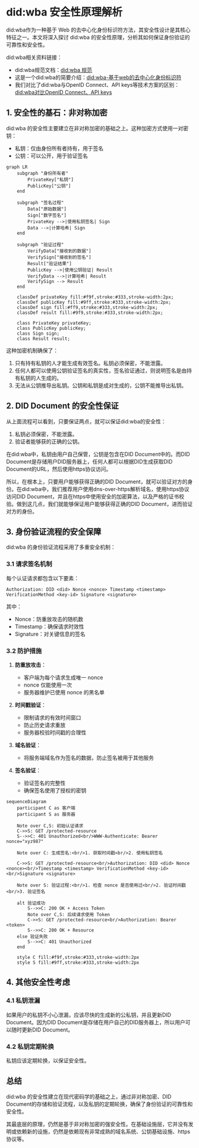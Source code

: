 # did:wba 安全性原理解析

did:wba作为一种基于 Web 的去中心化身份标识符方法，其安全性设计是其核心特征之一。本文将深入探讨 did:wba 的安全性原理，分析其如何保证身份验证的可靠性和安全性。

did:wba相关资料链接：
- did:wba规范文档：[did:wba 规范](https://github.com/chgaowei/AgentNetworkProtocol/blob/main/chinese/03-did%3Awba%E6%96%B9%E6%B3%95%E8%A7%84%E8%8C%83.md)
- 这是一个did:wba的简要介绍：[did:wba-基于web的去中心化身份标识符](https://github.com/chgaowei/AgentNetworkProtocol/blob/main/blogs/did%3Awba-%E5%9F%BA%E4%BA%8Eweb%E7%9A%84%E5%8E%BB%E4%B8%AD%E5%BF%83%E5%8C%96%E8%BA%AB%E4%BB%BD%E6%A0%87%E8%AF%86%E7%AC%A6.md)
- 我们对比了did:wba与OpenID Connect、API keys等技术方案的区别：[did:wba对比OpenID Connect、API keys](https://github.com/chgaowei/AgentNetworkProtocol/blob/main/blogs/cn/did%3Awba%E5%AF%B9%E6%AF%94OpenID%20Connect%E3%80%81API%20keys.md)

## 1. 安全性的基石：非对称加密

did:wba 的安全性主要建立在非对称加密的基础之上。这种加密方式使用一对密钥：

- 私钥：仅由身份所有者持有，用于签名
- 公钥：可以公开，用于验证签名

```mermaid
graph LR
    subgraph "身份所有者"
        PrivateKey["私钥"]
        PublicKey["公钥"]
    end
    
    subgraph "签名过程"
        Data["原始数据"]
        Sign["数字签名"]
        PrivateKey -->|使用私钥签名| Sign
        Data -->|计算哈希| Sign
    end
    
    subgraph "验证过程"
        VerifyData["接收到的数据"]
        VerifySign["接收到的签名"]
        Result["验证结果"]
        PublicKey -->|使用公钥验证| Result
        VerifyData -->|计算哈希| Result
        VerifySign --> Result
    end

    classDef privateKey fill:#f9f,stroke:#333,stroke-width:2px;
    classDef publicKey fill:#9ff,stroke:#333,stroke-width:2px;
    classDef sign fill:#ff9,stroke:#333,stroke-width:2px;
    classDef result fill:#9f9,stroke:#333,stroke-width:2px;

    class PrivateKey privateKey;
    class PublicKey publicKey;
    class Sign sign;
    class Result result;
```

这种加密机制确保了：
1. 只有持有私钥的人才能生成有效签名。私钥必须保密，不能泄露。
2. 任何人都可以使用公钥验证签名的真实性，签名验证通过，则说明签名是由持有私钥的人生成的。
3. 无法从公钥推导出私钥。公钥和私钥是成对生成的，公钥不能推导出私钥。

## 2. DID Document 的安全性保证

从上面流程可以看到，只要保证两点，就可以保证did:wba的安全性：

1. 私钥必须保密，不能泄露。
2. 验证者能够获的正确的公钥。

在did:wba中，私钥由用户自己保管，公钥是包含在DID Document中的。而DID Document是存储用户DID服务器上，任何人都可以根据DID生成获取DID Document的URL，然后使用https协议访问。

所以，在根本上，只要用户能够获得正确的DID Document，就可以验证对方的身份。在did:wba中，我们推荐用户使用dns-over-https解析域名，使用https协议访问DID Document，并且在https中使用安全的加密算法，以及严格的证书校验。做到这几点，我们就能够保证用户能够获得正确的DID Document，进而验证对方的身份。

## 3. 身份验证流程的安全保障

did:wba 的身份验证流程采用了多重安全机制：

### 3.1 请求签名机制

每个认证请求都包含以下要素：
```
Authorization: DID <did> Nonce <nonce> Timestamp <timestamp> VerificationMethod <key-id> Signature <signature>
```

其中：
- Nonce：防重放攻击的随机数
- Timestamp：确保请求时效性
- Signature：对关键信息的签名

### 3.2 防护措施

1. **防重放攻击**：
   - 客户端为每个请求生成唯一 nonce
   - nonce 仅能使用一次
   - 服务器维护已使用 nonce 的黑名单

2. **时间戳验证**：
   - 限制请求的有效时间窗口
   - 防止历史请求重放
   - 服务器校验时间戳的合理性

3. **域名验证**：
   - 将服务端域名作为签名的数据，防止签名被用于其他服务

4. **签名验证**：
   - 验证签名的完整性
   - 确保签名使用了授权的密钥
   
```mermaid
sequenceDiagram
    participant C as 客户端
    participant S as 服务器
    
    Note over C,S: 初始认证请求
    C->>S: GET /protected-resource
    S-->>C: 401 Unauthorized<br/>WWW-Authenticate: Bearer nonce="xyz987"
    
    Note over C: 生成签名:<br/>1. 获取时间戳<br/>2. 使用私钥签名
    
    C->>S: GET /protected-resource<br/>Authorization: DID <did> Nonce <nonce><br/>Timestamp <timestamp> VerificationMethod <key-id><br/>Signature <signature>
    
    Note over S: 验证过程:<br/>1. 检查 nonce 是否使用过<br/>2. 验证时间戳<br/>3. 验证签名
    
    alt 验证成功
        S-->>C: 200 OK + Access Token
        Note over C,S: 后续请求使用 Token
        C->>S: GET /protected-resource<br/>Authorization: Bearer <token>
        S-->>C: 200 OK + Resource
    else 验证失败
        S-->>C: 401 Unauthorized
    end

    style C fill:#f9f,stroke:#333,stroke-width:2px
    style S fill:#9ff,stroke:#333,stroke-width:2px 
```

## 4. 其他安全性考虑

### 4.1 私钥泄漏

如果用户的私钥不小心泄漏，应该尽快的生成新的公私钥，并且更新DID Document。因为DID Document是存储在用户自己的DID服务器上，所以用户可以随时更新DID Document。

### 4.2 私钥定期轮换

私钥应该定期轮换，以保证安全性。

## 总结

did:wba 的安全性建立在现代密码学的基础之上，通过非对称加密、DID Document的存储和验证流程，以及私钥的定期轮换，确保了身份验证的可靠性和安全性。

其最底层的原理，仍然是基于非对称加密的强安全性。在基础设施层，它并没有发明或依赖新的设施，仍然是依赖现有非常成熟的域名系统、公钥基础设施、https协议等。

